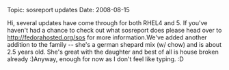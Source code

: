 Topic: sosreport updates
Date: 2008-08-15

Hi, several updates have come through for both RHEL4 and 5. If you've haven't had a chance to check out what sosreport does please head over to http://fedorahosted.org/sos for more information.We've added another addition to the family -- she's a german shepard mix (w/ chow) and is about 2.5 years old. She's great with the daughter and best of all is house broken already :)Anyway, enough for now as I don't feel like typing. :D




